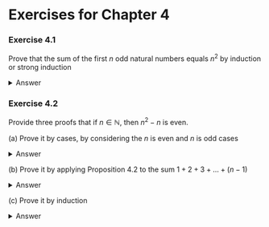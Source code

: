 # Exercises for Chapter 4

### Exercise 4.1
Prove that the sum of the first $n$ odd natural numbers equals $n^2$ by induction or strong induction

<details>
  <summary>Answer</summary>
<br>

_**Proof.**_ We proceed by induction

<ins>Base case.</ins> $n=1$

$1=1^2$ which is true

<ins>Inductive Hypothesis.</ins>

Assume the statement holds for some $k \in \mathbb{N}$, that is
$1+3+5+...+ (2k-1)=k^2$

<ins>Induction Step.</ins>

We aim to prove that the result holds for $k+1$, that is
$1+3+5+...+ (2k-1) + (2(k+1) - 1)=(k+1)^2$

Substitute our inductive hypothesis, so

$k^2 + (2(k+1) - 1) =(k+1)^2$\
$k^2 + (2k + 2 - 1) =(k+1)^2$\
$k^2 + 2k + 1 =(k+1)^2$

which is true.

<ins>Conclusion.</ins> Therefore, by induction, the sum of the first $n$ odd natural numbers equals $n^2$ for all $n \in \mathbb{N}$. ▉
</details>

### Exercise 4.2
Provide three proofs that if $n \in \mathbb{N}$, then $n^2 - n$ is even.

(a) Prove it by cases, by considering the $n$ is even and $n$ is odd cases

<details>
  <summary>Answer</summary>
<br>

_**Proof.**_ We proceed by direct proof by cases

<ins>Case 1.</ins> $n$ is **even**

If $n$ is **even**, then $n = 2k$ for some $k \in \mathbb{N}$. Then,
$$n^2 - n = (2k)^2 - 2k = 4k^2 - 2k = 2(2k^2 - k)$$

Since it's divisible by 2, it's **even**.

<ins>Case 2.</ins> $n$ is **odd**

If $n$ is **odd**, then $n = 2k + 1$ for some $k \in \mathbb{N}$. Then,
$$n^2 - n = (2k + 1)^2 - (2k + 1) = (2k)^2 + 4k + 1 - 2k - 1 = 4k^2 + 2k = 2(2k^2 + k)$$

Since it's divisible by 2, it's **even**.

Thus, $n^2 - n$ is even for all $n \in \mathbb{N}$. ▉
</details>


(b) Prove it by applying Proposition 4.2 to the sum $1+2+3+...+(n-1)$

<details>
  <summary>Answer</summary>
<br>

_**Proof.**_ Using Proposition 4.2

By Proposition 4.2

$$1+2+3+...+n= \frac{n(n+1)}{2}$$

but a hint in the example is to use 
$$1+2+3+...+(n-1)$$ which means
$$1+2+3+...+(n-1) = \frac{n(n-1)}{2}$$

Multiplying both sides by $2$, we have 

$$2(1+2+3+...+(n-1)) = n(n-1)$$

And since $n^2-n = n(n-1)$, $n^2 - n$ is even. ▉
</details>

(c) Prove it by induction

<details>
  <summary>Answer</summary>
<br>

_**Proof.**_ We proceed by induction

<ins>Base case.</ins> $n=1$

$1^2-1=0$ which is even

<ins>Inductive Hypothesis.</ins>

Assume $k^2-k$ is even for some $k \in \mathbb{N}$, that is

$k^2 - k = 2m$ for some $m \in \mathbb{Z}$

<ins>Induction Step.</ins>

We aim to prove that the result holds for $k + 1$, that is
$(k+1)^2 - (k+1)$ is also even.

$$(k+1)^2 - (k+1) = k^2 + 2k + 1 - k - 1 = k^2 +k = (k^2 + k) - 2k$$

Use inductive hypothesis $k^2 - k = 2m$, so

$$(k+1)^2 - (k+1) = 2m + 2k = 2(m + k)$$

which is even.

<ins>Conclusion.</ins> By induction, $n^2 - n$ is even for all $n \in \mathbb{N}$. ▉
</details>

